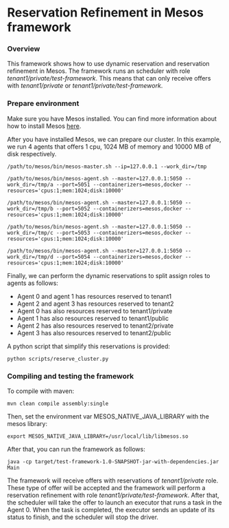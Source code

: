 # Reservation Refinement in Mesos framework


### Overview

This framework shows how to use dynamic reservation and reservation refinement in Mesos. The framework runs an scheduler
with role _tenant1/private/test-framework_. This means that can only receive offers with _tenant1/private_ or 
_tenant1/private/test-framework_.  


### Prepare environment

Make sure you have Mesos installed. You can find more information about how to install Mesos [here](http://mesos.apache.org/documentation/latest/building/).

After you have installed Mesos, we can prepare our cluster. In this example, we run 4 agents that offers 1 cpu, 1024 MB of memory and 10000 MB of disk respectively.

`/path/to/mesos/bin/mesos-master.sh --ip=127.0.0.1 --work_dir=/tmp`

`/path/to/mesos/bin/mesos-agent.sh --master=127.0.0.1:5050 --work_dir=/tmp/a --port=5051 --containerizers=mesos,docker --resources='cpus:1;mem:1024;disk:10000'`

`/path/to/mesos/bin/mesos-agent.sh --master=127.0.0.1:5050 --work_dir=/tmp/b --port=5052 --containerizers=mesos,docker --resources='cpus:1;mem:1024;disk:10000'`

`/path/to/mesos/bin/mesos-agent.sh --master=127.0.0.1:5050 --work_dir=/tmp/c --port=5053 --containerizers=mesos,docker --resources='cpus:1;mem:1024;disk:10000'`

`/path/to/mesos/bin/mesos-agent.sh --master=127.0.0.1:5050 --work_dir=/tmp/d --port=5054 --containerizers=mesos,docker --resources='cpus:1;mem:1024;disk:10000'`

Finally, we can perform the dynamic reservations to split assign roles to agents as follows:

* Agent 0 and agent 1 has resources reserved to tenant1
* Agent 2 and agent 3 has resources reserved to tenant2
* Agent 0 has also resources reserved to tenant1/private 
* Agent 1 has also resources reserved to tenant1/public
* Agent 2 has also resources reserved to tenant2/private
* Agent 3 has also resources reserved to tenant2/public

A python script that simplify this reservations is provided:

`python scripts/reserve_cluster.py`


### Compiling and testing the framework

To compile with maven:

`mvn clean compile assembly:single`

Then, set the environment var MESOS_NATIVE_JAVA_LIBRARY with the mesos library:

`export MESOS_NATIVE_JAVA_LIBRARY=/usr/local/lib/libmesos.so`

After that, you can run the framework as follows:

`java -cp target/test-framework-1.0-SNAPSHOT-jar-with-dependencies.jar Main`

The framework will receive offers with reservations of _tenant1/private_ role. These type of offer will be accepted and 
the framework will perform a reservation refinement with role _tenant1/private/test-framework_. After that, the scheduler 
will take the offer to launch an executor that runs a task in the Agent 0. When the task is completed, the executor sends
an update of its status to finish, and the scheduler will stop the driver.

